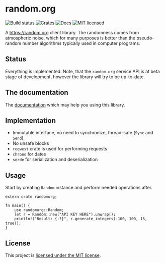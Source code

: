 # random.org
[![Build status](https://travis-ci.org/vityafx/randomorg.svg?branch=master)](https://travis-ci.org/vityafx/randomorg)
[![Crates](https://img.shields.io/crates/v/randomorg)](https://crates.io/crates/randomorg)
[![Docs](https://docs.rs/randomorg/badge.svg)](https://docs.rs/randomorg)
[![MIT licensed](https://img.shields.io/badge/license-MIT-blue.svg)](./LICENSE)



A https://random.org client library. The randomness comes from atmospheric noise, which
for many purposes is better than the pseudo-random number algorithms typically used in computer
programs.

## Status
Everything is implemented. Note, that the `random.org` service API is at beta stage of development,
however the library will try to be up-to-date.

## The documentation
The [documentation](https://docs.rs/toornament) which may help you using this library.

## Implementation
- Immutable interface, no need to synchronize, thread-safe (`Sync` and `Send`).
- No unsafe blocks
- `reqwest` crate is used for performing requests
- `chrono` for dates
- `serde` for serialization and deserialization

## Usage
Start by creating `Random` instance and perform needed operations after.

```rust,no_run
extern crate randomorg;

fn main() {
    use randomorg::Random;
    let r = Random::new("API KEY HERE").unwrap();
    println!("Result: {:?}", r.generate_integers(-100, 100, 15, true));
}
```

## License

This project is
[licensed under the MIT license](https://github.com/vityafx/randomorg/blob/master/LICENSE).
